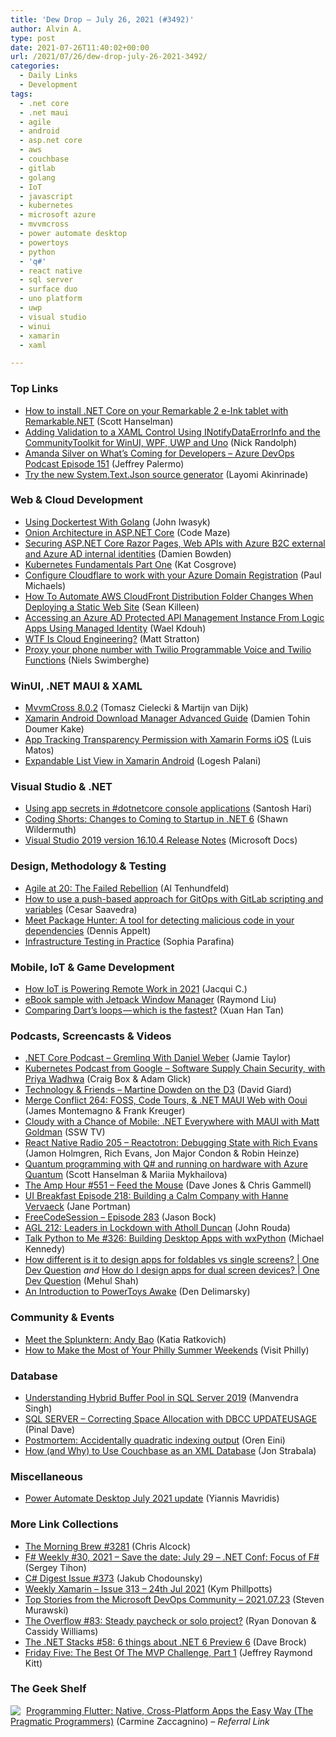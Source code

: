 ```yaml
---
title: 'Dew Drop – July 26, 2021 (#3492)'
author: Alvin A.
type: post
date: 2021-07-26T11:40:02+00:00
url: /2021/07/26/dew-drop-july-26-2021-3492/
categories:
  - Daily Links
  - Development
tags:
  - .net core
  - .net maui
  - agile
  - android
  - asp.net core
  - aws
  - couchbase
  - gitlab
  - golang
  - IoT
  - javascript
  - kubernetes
  - microsoft azure
  - mvvmcross
  - power automate desktop
  - powertoys
  - python
  - 'q#'
  - react native
  - sql server
  - surface duo
  - uno platform
  - uwp
  - visual studio
  - winui
  - xamarin
  - xaml

---
```

### <a name="top"></a>Top Links

  * <a href="http://feeds.hanselman.com/~/659327664/0/scotthanselman~How-to-install-NET-Core-on-your-Remarkable-eInk-tablet-with-RemarkableNET" target="_blank" rel="noopener">How to install .NET Core on your Remarkable 2 e-Ink tablet with Remarkable.NET</a> (Scott Hanselman)
  * <a href="http://feedproxy.google.com/~r/NicksNetTravels/~3/0u2-yjW6_L8/" target="_blank" rel="noopener">Adding Validation to a XAML Control Using INotifyDataErrorInfo and the CommunityToolkit for WinUI, WPF, UWP and Uno</a> (Nick Randolph)
  * <a href="http://azuredevopspodcast.clear-measure.com/amanda-silver-on-whats-coming-for-developers-episode-151" target="_blank" rel="noopener">Amanda Silver on What’s Coming for Developers &#8211; Azure DevOps Podcast Episode 151</a> (Jeffrey Palermo)
  * <a href="https://devblogs.microsoft.com/dotnet/try-the-new-system-text-json-source-generator/?WT.mc_id=DOP-MVP-4025064" target="_blank" rel="noopener">Try the new System.Text.Json source generator</a> (Layomi Akinrinade)



### <a name="web"></a>Web & Cloud Development

  * <a href="https://bignerdranch.com/blog/using-dockertest-with-golang/" target="_blank" rel="noopener">Using Dockertest With Golang</a> (John Iwasyk)
  * <a href="https://code-maze.com/onion-architecture-in-aspnetcore/" target="_blank" rel="noopener">Onion Architecture in ASP.NET Core</a> (Code Maze)
  * <a href="https://damienbod.com/2021/07/26/securing-asp-net-core-razor-pages-web-apis-with-azure-b2c-external-and-azure-ad-internal-identities/" target="_blank" rel="noopener">Securing ASP.NET Core Razor Pages, Web APIs with Azure B2C external and Azure AD internal identities</a> (Damien Bowden)
  * <a href="https://www.pulumi.com/blog/kubernetes-fundamentals-part-one/" target="_blank" rel="noopener">Kubernetes Fundamentals Part One</a> (Kat Cosgrove)
  * <a href="https://www.pmichaels.net/2021/07/24/configure-cloudflare-to-work-with-your-azure-domain-registration/?utm_source=rss&utm_medium=rss&utm_campaign=configure-cloudflare-to-work-with-your-azure-domain-registration" target="_blank" rel="noopener">Configure Cloudflare to work with your Azure Domain Registration</a> (Paul Michaels)
  * <a href="https://seankilleen.com/2021/07/how-to-automate-aws-cloudfront-distribution-folder-changes-when-deploying-a-static-web-site/" target="_blank" rel="noopener">How To Automate AWS CloudFront Distribution Folder Changes When Deploying a Static Web Site</a> (Sean Killeen)
  * <a href="https://waelkdouh.medium.com/accessing-an-azure-ad-protected-api-management-instance-from-logic-apps-using-managed-identity-fe704c867e5a?source=rss-7c952a7fb2b8------2" target="_blank" rel="noopener">Accessing an Azure AD Protected API Management Instance From Logic Apps Using Managed Identity</a> (Wael Kdouh)
  * <a href="https://www.pulumi.com/blog/wtf-is-cloud-engineering/" target="_blank" rel="noopener">WTF Is Cloud Engineering?</a> (Matt Stratton)
  * <a href="https://swimburger.net/blog/twilio/proxy-your-phone-number-with-twilio-programmable-voice-and-twilio-functions" target="_blank" rel="noopener">Proxy your phone number with Twilio Programmable Voice and Twilio Functions</a> (Niels Swimberghe)



### <a name="silverlight"></a>WinUI, .NET MAUI & XAML

  * <a href="https://www.mvvmcross.com/mvvmcross-8.0.2-release/" target="_blank" rel="noopener">MvvmCross 8.0.2</a> (Tomasz Cielecki & Martijn van Dijk)
  * <a href="https://doumer.me/xamarin-android-download-manager-advanced-guide/" target="_blank" rel="noopener">Xamarin Android Download Manager Advanced Guide</a> (Damien Tohin Doumer Kake)
  * <a href="https://luismts.com/app-tracking-transparency-permission-xamarin-forms-ios/" target="_blank" rel="noopener">App Tracking Transparency Permission with Xamarin Forms iOS</a> (Luis Matos)
  * <a href="https://logeshpalani.blogspot.com/2020/06/expandable-list-view-in-xamarin-android.html" target="_blank" rel="noopener">Expandable List View in Xamarin Android</a> (Logesh Palani)



### <a name="dotnet"></a>Visual Studio & .NET

  * <a href="https://santoshhari.wordpress.com/2021/07/26/using-app-secrets-in-dotnetcore-console-applications/" target="_blank" rel="noopener">Using app secrets in #dotnetcore console applications</a> (Santosh Hari)
  * <a href="http://wildermuth.com/2021/07/25/Coding-Shorts-Coding-Shorts-Changes-to-Coming-to-Startup-in-NET-6" target="_blank" rel="noopener">Coding Shorts: Changes to Coming to Startup in .NET 6</a> (Shawn Wildermuth)
  * <a href="https://docs.microsoft.com/en-us/visualstudio/releases/2019/release-notes#16.10.4" target="_blank" rel="noopener">Visual Studio 2019 version 16.10.4 Release Notes</a> (Microsoft Docs)



### <a name="design"></a>Design, Methodology & Testing

  * <a href="https://www.simplethread.com/agile-at-20-the-failed-rebellion/" target="_blank" rel="noopener">Agile at 20: The Failed Rebellion</a> (Al Tenhundfeld)
  * <a href="https://about.gitlab.com/blog/2021/07/23/how-to-agentless-gitops-vars/" target="_blank" rel="noopener">How to use a push-based approach for GitOps with GitLab scripting and variables</a> (Cesar Saavedra)
  * <a href="https://about.gitlab.com/blog/2021/07/23/announcing-package-hunter/" target="_blank" rel="noopener">Meet Package Hunter: A tool for detecting malicious code in your dependencies</a> (Dennis Appelt)
  * <a href="https://www.pulumi.com/blog/testing-in-practice/" target="_blank" rel="noopener">Infrastructure Testing in Practice</a> (Sophia Parafina)



### <a name="mobile"></a>Mobile, IoT & Game Development

  * <a href="https://hackernoon.com/how-iot-is-powering-remote-work-in-2021-3b8135io?source=rss" target="_blank" rel="noopener">How IoT is Powering Remote Work in 2021</a> (Jacqui C.)
  * <a href="https://devblogs.microsoft.com/surface-duo/jetpack-window-manager-ebook-sample/?WT.mc_id=DOP-MVP-4025064" target="_blank" rel="noopener">eBook sample with Jetpack Window Manager</a> (Raymond Liu)
  * <a href="https://itnext.io/comparing-darts-loops-which-is-the-fastest-731a03ad42a2?source=rss-c43b2888fe62------2" target="_blank" rel="noopener">Comparing Dart’s loops — which is the fastest?</a> (Xuan Han Tan)



### <a name="podcasts"></a>Podcasts, Screencasts & Videos

  * <a href="https://dotnetcore.show/episode-81-gremlinq-with-daniel-weber/" target="_blank" rel="noopener">.NET Core Podcast &#8211; Gremlinq With Daniel Weber</a> (Jamie Taylor)
  * <a href="https://kubernetespodcast.com/episode/155-software-supply-chain-security/" target="_blank" rel="noopener">Kubernetes Podcast from Google &#8211; Software Supply Chain Security, with Priya Wadhwa</a> (Craig Box & Adam Glick)
  * <a href="https://www.DavidGiard.com/2021/07/26/MartineDowdenOnTheD3.aspx" target="_blank" rel="noopener">Technology & Friends &#8211; Martine Dowden on the D3</a> (David Giard)
  * <a href="http://www.mergeconflict.fm/264" target="_blank" rel="noopener">Merge Conflict 264: FOSS, Code Tours, & .NET MAUI Web with Ooui</a> (James Montemagno & Frank Kreuger)
  * <a href="http://www.youtube.com/watch?v=nPIAiPhKtvc" target="_blank" rel="noopener">Cloudy with a Chance of Mobile: .NET Everywhere with MAUI with Matt Goldman</a> (SSW TV)
  * <a href="https://www.reactnativeradio.com/" target="_blank" rel="noopener">React Native Radio 205 &#8211; Reactotron: Debugging State with Rich Evans</a> (Jamon Holmgren, Rich Evans, Jon Major Condon & Robin Heinze)
  * <a href="https://channel9.msdn.com/Shows/Azure-Friday/Quantum-programming-with-Q-and-running-on-hardware-with-Azure-Quantum?WT.mc_id=DOP-MVP-4025064" target="_blank" rel="noopener">Quantum programming with Q# and running on hardware with Azure Quantum</a> (Scott Hanselman & Mariia Mykhailova)
  * <a href="http://feedproxy.google.com/~r/TheAmpHour/~3/8JqjB9-NJxo/" target="_blank" rel="noopener">The Amp Hour #551 – Feed the Mouse</a> (Dave Jones & Chris Gammell)
  * <a href="https://uibreakfast.com/218-building-a-calm-company-with-hanne-vervaeck" target="_blank" rel="noopener">UI Breakfast Episode 218: Building a Calm Company with Hanne Vervaeck</a> (Jane Portman)
  * <a href="http://www.youtube.com/watch?v=iEJ7QYqRr_s" target="_blank" rel="noopener">FreeCodeSession &#8211; Episode 283</a> (Jason Bock)
  * <a href="https://www.ageekleader.com/agl-212-leaders-in-lockdown-with-atholl-duncan/" target="_blank" rel="noopener">AGL 212: Leaders in Lockdown with Atholl Duncan</a> (John Rouda)
  * <a href="https://talkpython.fm/episodes/show/326/building-desktop-apps-with-wxpython" target="_blank" rel="noopener">Talk Python to Me #326: Building Desktop Apps with wxPython</a> (Michael Kennedy)
  * <a href="http://www.youtube.com/watch?v=qHVaUF4uafY" target="_blank" rel="noopener">How different is it to design apps for foldables vs single screens? | One Dev Question</a> _and_ <a href="http://www.youtube.com/watch?v=En9sin2eENE" target="_blank" rel="noopener">How do I design apps for dual screen devices? | One Dev Question</a> (Mehul Shah)
  * <a href="http://www.youtube.com/watch?v=PMMl9jtC2ik" target="_blank" rel="noopener">An Introduction to PowerToys Awake</a> (Den Delimarsky)



### <a name="events"></a>Community & Events

  * <a href="https://www.splunk.com/en_us/blog/splunklife/meet-the-splunktern-andy-bao.html" target="_blank" rel="noopener">Meet the Splunktern: Andy Bao</a> (Katia Ratkovich)
  * <a href="https://www.visitphilly.com/articles/philadelphia/how-to-spend-the-final-weekends-of-summer-in-philly/" target="_blank" rel="noopener">How to Make the Most of Your Philly Summer Weekends</a> (Visit Philly)



### <a name="sql"></a>Database

  * <a href="http://feedproxy.google.com/~r/MSSQLTips-LatestSqlServerTips/~3/wOu42ZQaukk/" target="_blank" rel="noopener">Understanding Hybrid Buffer Pool in SQL Server 2019</a> (Manvendra Singh)
  * <a href="https://blog.sqlauthority.com/2021/07/26/sql-server-correcting-space-allocation-with-dbcc-updateusage/?utm_source=rss&utm_medium=rss&utm_campaign=sql-server-correcting-space-allocation-with-dbcc-updateusage" target="_blank" rel="noopener">SQL SERVER – Correcting Space Allocation with DBCC UPDATEUSAGE</a> (Pinal Dave)
  * <a href="http://feedproxy.google.com/~r/AyendeRahien/~3/qpXL8nV99_s/postmortem-accidentally-quadratic-indexing-output" target="_blank" rel="noopener">Postmortem: Accidentally quadratic indexing output</a> (Oren Eini)
  * <a href="https://blog.couchbase.com/how-to-use-couchbase-xml-database/" target="_blank" rel="noopener">How (and Why) to Use Couchbase as an XML Database</a> (Jon Strabala)



### <a name="misc"></a>Miscellaneous

  * <a href="https://flow.microsoft.com/en-us/blog/power-automate-desktop-july-2021-update/" target="_blank" rel="noopener">Power Automate Desktop July 2021 update</a> (Yiannis Mavridis)



### <a name="links"></a>More Link Collections

  * <a href="http://feedproxy.google.com/~r/ReflectivePerspective/~3/CdfyTSyaGKg/" target="_blank" rel="noopener">The Morning Brew #3281</a> (Chris Alcock)
  * <a href="https://sergeytihon.com/2021/07/24/f-weekly-30-2021-save-the-date-july-29-net-conf-focus-of-f/" target="_blank" rel="noopener">F# Weekly #30, 2021 – Save the date: July 29 – .NET Conf: Focus of F#</a> (Sergey Tihon)
  * <a href="http://feedproxy.google.com/~r/digest-csharp/~3/S_pUlPZwjKw/373" target="_blank" rel="noopener">C# Digest Issue #373</a> (Jakub Chodounsky)
  * <a href="https://weeklyxamarin.com/issues/313" target="_blank" rel="noopener">Weekly Xamarin &#8211; Issue 313 &#8211; 24th Jul 2021</a> (Kym Phillpotts)
  * <a href="https://devblogs.microsoft.com/devops/top-stories-from-the-microsoft-devops-community-2021-07-23/?WT.mc_id=DOP-MVP-4025064" target="_blank" rel="noopener">Top Stories from the Microsoft DevOps Community – 2021.07.23</a> (Steven Murawski)
  * <a href="https://stackoverflow.blog/2021/07/23/the-overflow-83-steady-paycheck-or-solo-project/" target="_blank" rel="noopener">The Overflow #83: Steady paycheck or solo project?</a> (Ryan Donovan & Cassidy Williams)
  * <a href="https://www.daveabrock.com/2021/07/25/dotnet-stacks-58/" target="_blank" rel="noopener">The .NET Stacks #58: 6 things about .NET 6 Preview 6</a> (Dave Brock)
  * <a href="https://techcommunity.microsoft.com/t5/microsoft-mvp-award-program-blog/friday-five-the-best-of-the-mvp-challenge-part-1/ba-p/2576314?WT.mc_id=DOP-MVP-4025064" target="_blank" rel="noopener">Friday Five: The Best Of The MVP Challenge, Part 1</a> (Jeffrey Raymond Kitt)



### <a name="shelf"></a>The Geek Shelf

<a href="https://www.amazon.com/dp/1680506951/?tag=amavin-20" target="_blank" rel="noopener"><img decoding="async" align="left" style="margin: 0px 5px 0px 0px; border: 0px currentcolor; border-image: none; float: left; display: inline; background-image: none;" src="https://m.media-amazon.com/images/I/51WpVKq3SXL._SS135_.jpg" border="0" /></a>&nbsp;<a href="https://www.amazon.com/dp/1680506951/?tag=amavin-20" target="_blank" rel="noopener">Programming Flutter: Native, Cross-Platform Apps the Easy Way (The Pragmatic Programmers)</a> (Carmine Zaccagnino) _&#8211; Referral Link_